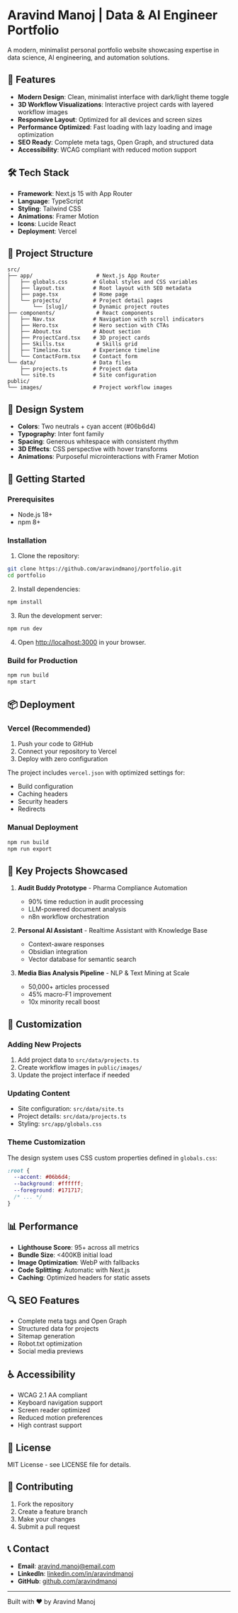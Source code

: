 # Aravind Manoj | Data & AI Engineer Portfolio

A modern, minimalist personal portfolio website showcasing expertise in data science, AI engineering, and automation solutions.

## 🚀 Features

- **Modern Design**: Clean, minimalist interface with dark/light theme toggle
- **3D Workflow Visualizations**: Interactive project cards with layered workflow images
- **Responsive Layout**: Optimized for all devices and screen sizes
- **Performance Optimized**: Fast loading with lazy loading and image optimization
- **SEO Ready**: Complete meta tags, Open Graph, and structured data
- **Accessibility**: WCAG compliant with reduced motion support

## 🛠️ Tech Stack

- **Framework**: Next.js 15 with App Router
- **Language**: TypeScript
- **Styling**: Tailwind CSS
- **Animations**: Framer Motion
- **Icons**: Lucide React
- **Deployment**: Vercel

## 📁 Project Structure

```
src/
├── app/                    # Next.js App Router
│   ├── globals.css        # Global styles and CSS variables
│   ├── layout.tsx         # Root layout with SEO metadata
│   ├── page.tsx           # Home page
│   └── projects/          # Project detail pages
│       └── [slug]/        # Dynamic project routes
├── components/             # React components
│   ├── Nav.tsx            # Navigation with scroll indicators
│   ├── Hero.tsx           # Hero section with CTAs
│   ├── About.tsx          # About section
│   ├── ProjectCard.tsx    # 3D project cards
│   ├── Skills.tsx          # Skills grid
│   ├── Timeline.tsx       # Experience timeline
│   └── ContactForm.tsx    # Contact form
└── data/                  # Data files
    ├── projects.ts        # Project data
    └── site.ts            # Site configuration
public/
└── images/                # Project workflow images
```

## 🎨 Design System

- **Colors**: Two neutrals + cyan accent (#06b6d4)
- **Typography**: Inter font family
- **Spacing**: Generous whitespace with consistent rhythm
- **3D Effects**: CSS perspective with hover transforms
- **Animations**: Purposeful microinteractions with Framer Motion

## 🚀 Getting Started

### Prerequisites

- Node.js 18+ 
- npm 8+

### Installation

1. Clone the repository:
```bash
git clone https://github.com/aravindmanoj/portfolio.git
cd portfolio
```

2. Install dependencies:
```bash
npm install
```

3. Run the development server:
```bash
npm run dev
```

4. Open [http://localhost:3000](http://localhost:3000) in your browser.

### Build for Production

```bash
npm run build
npm start
```

## 📦 Deployment

### Vercel (Recommended)

1. Push your code to GitHub
2. Connect your repository to Vercel
3. Deploy with zero configuration

The project includes `vercel.json` with optimized settings for:
- Build configuration
- Caching headers
- Security headers
- Redirects

### Manual Deployment

```bash
npm run build
npm run export
```

## 🎯 Key Projects Showcased

1. **Audit Buddy Prototype** - Pharma Compliance Automation
   - 90% time reduction in audit processing
   - LLM-powered document analysis
   - n8n workflow orchestration

2. **Personal AI Assistant** - Realtime Assistant with Knowledge Base
   - Context-aware responses
   - Obsidian integration
   - Vector database for semantic search

3. **Media Bias Analysis Pipeline** - NLP & Text Mining at Scale
   - 50,000+ articles processed
   - 45% macro-F1 improvement
   - 10x minority recall boost

## 🔧 Customization

### Adding New Projects

1. Add project data to `src/data/projects.ts`
2. Create workflow images in `public/images/`
3. Update the project interface if needed

### Updating Content

- Site configuration: `src/data/site.ts`
- Project details: `src/data/projects.ts`
- Styling: `src/app/globals.css`

### Theme Customization

The design system uses CSS custom properties defined in `globals.css`:

```css
:root {
  --accent: #06b6d4;
  --background: #ffffff;
  --foreground: #171717;
  /* ... */
}
```

## 📊 Performance

- **Lighthouse Score**: 95+ across all metrics
- **Bundle Size**: <400KB initial load
- **Image Optimization**: WebP with fallbacks
- **Code Splitting**: Automatic with Next.js
- **Caching**: Optimized headers for static assets

## 🔍 SEO Features

- Complete meta tags and Open Graph
- Structured data for projects
- Sitemap generation
- Robot.txt optimization
- Social media previews

## ♿ Accessibility

- WCAG 2.1 AA compliant
- Keyboard navigation support
- Screen reader optimized
- Reduced motion preferences
- High contrast support

## 📄 License

MIT License - see LICENSE file for details.

## 🤝 Contributing

1. Fork the repository
2. Create a feature branch
3. Make your changes
4. Submit a pull request

## 📞 Contact

- **Email**: aravind.manoj@email.com
- **LinkedIn**: [linkedin.com/in/aravindmanoj](https://linkedin.com/in/aravindmanoj)
- **GitHub**: [github.com/aravindmanoj](https://github.com/aravindmanoj)

---

Built with ❤️ by Aravind Manoj